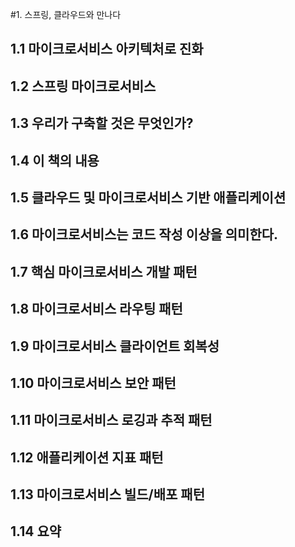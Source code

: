 #1. 스프링, 클라우드와 만나다

## 1.1 마이크로서비스 아키텍처로 진화

## 1.2 스프링 마이크로서비스
## 1.3 우리가 구축할 것은 무엇인가?
## 1.4 이 책의 내용
## 1.5 클라우드 및 마이크로서비스 기반 애플리케이션
## 1.6 마이크로서비스는 코드 작성 이상을 의미한다.
## 1.7 핵심 마이크로서비스 개발 패턴
## 1.8 마이크로서비스 라우팅 패턴
## 1.9 마이크로서비스 클라이언트 회복성
## 1.10 마이크로서비스 보안 패턴
## 1.11 마이크로서비스 로깅과 추적 패턴
## 1.12 애플리케이션 지표 패턴
## 1.13 마이크로서비스 빌드/배포 패턴
## 1.14 요약
